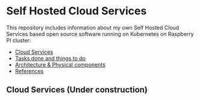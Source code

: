 # Self Hosted Cloud Services

This repository includes information about my own Self Hosted Cloud Services based open source software running on Kubernetes on Raspberry PI cluster:
* [Cloud Services](README.md)
* [Tasks done and things to do](ToDo.md)
* [Architecture & Physical components](/architecture.md)
* [References](/references.md)

## Cloud Services (Under construction)

